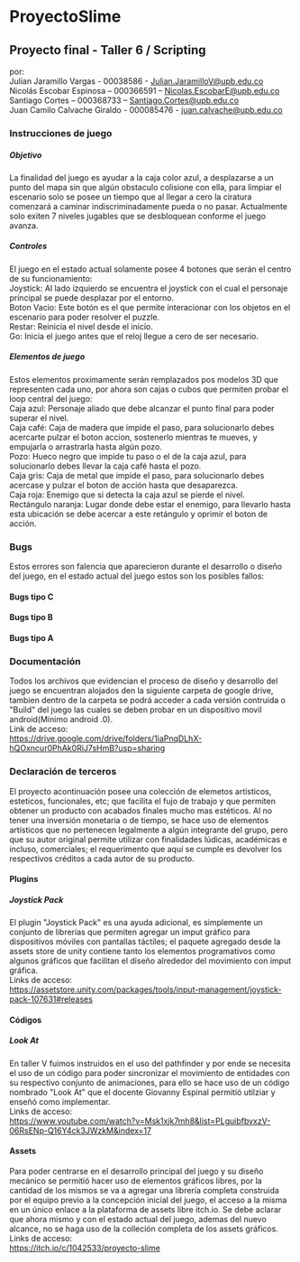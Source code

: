 # ProyectoSlime
## Proyecto final - Taller 6 / Scripting
por:
<br>Julian Jaramillo Vargas - 00038586 - Julian.JaramilloV@upb.edu.co
<br>Nicolás Escobar Espinosa – 000366591 – Nicolas.EscobarE@upb.edu.co
<br>Santiago Cortes – 000368733 – Santiago.Cortes@upb.edu.co
<br>Juan Camilo Calvache Giraldo - 000085476 - juan.calvache@upb.edu.co

### Instrucciones de juego
##### Objetivo
La finalidad del juego es ayudar a la caja color azul, a desplazarse a un punto del mapa sin que algún obstaculo colisione con ella, para limpiar el escenario solo se posee un tiempo que al llegar a cero la ciratura comenzará a caminar indiscriminadamente pueda o no pasar. Actualmente solo exiten 7 niveles jugables  que se desbloquean conforme el juego avanza.

##### Controles
El juego en el estado actual solamente posee 4 botones que serán el centro de su funcionamiento:
<br>Joystick: Al lado izquierdo se encuentra el joystick con el cual el personaje principal se puede desplazar por el entorno.
<br>Boton Vacio: Este botón es el que permite interacionar con los objetos en el escenario para poder resolver el puzzle.
<br>Restar: Reinicia el nivel desde el inicio.
<br>Go: Inicia el juego antes que el reloj llegue a cero de ser necesario.

##### Elementos de juego
Estos elementos proximamente serán remplazados pos modelos 3D que representen cada uno, por ahora son cajas o cubos que permiten probar el loop central del juego:
<br>Caja azul: Personaje aliado que debe alcanzar el punto final para poder superar el nivel.
<br>Caja café: Caja de madera que impide el paso, para solucionarlo debes acercarte pulzar el boton accion, sostenerlo mientras te mueves, y empujarla o arrastrarla hasta algún pozo.
<br>Pozo: Hueco negro que impide tu paso o el de la caja azul, para solucionarlo debes llevar la caja café hasta el pozo.
<br>Caja gris: Caja de metal que impide el paso, para solucionarlo debes acercase y pulzar el boton de acción hasta que desaparezca. 
<br>Caja roja: Enemigo que si detecta la caja azul se pierde el nivel.
<br>Rectángulo naranja: Lugar donde debe estar el enemigo, para llevarlo hasta esta ubicación se debe acercar a este retángulo y oprimir el boton de acción.

### Bugs
Estos errores son falencia que aparecieron durante el desarrollo o diseño del juego, en el estado actual del juego estos son los posibles fallos:

#### Bugs tipo C


#### Bugs tipo B


#### Bugs tipo A


### Documentación
Todos los archivos que evidencian el proceso de diseño y desarrollo del juego se encuentran alojados den la siguiente carpeta de google drive, tambien dentro de la carpeta se podrá acceder a cada versión contruida o "Build" del juego las cuales se deben probar en un dispositivo movil android(Mínimo android .0).
<br>Link de acceso:
<br>https://drive.google.com/drive/folders/1iaPnqDLhX-hQOxncur0PhAk0RiJ7sHmB?usp=sharing


### Declaración de terceros
El proyecto acontinuación posee una colección de elemetos artisticos, esteticos, funcionales, etc; que facilita el fujo de trabajo y que permiten obtener un producto con acabados finales mucho mas estéticos. Al no tener una inversión monetaria o de tiempo, se hace uso de elementos artísticos que no pertenecen legalmente a algún integrante del grupo, pero que su autor original permite utilizar con finalidades lúdicas, académicas e incluso, comerciales; el requerimento que aquí se cumple es devolver los respectivos créditos a cada autor de su producto.

#### Plugins
##### Joystick Pack
El plugin "Joystick Pack" es una ayuda adicional, es simplemente un conjunto de librerías que permiten agregar un imput gráfico para dispositivos móviles con pantallas táctiles; el paquete agregado desde la assets store de unity contiene tanto los elementos programativos como algunos gráficos que facilitan el diseño alrededor del movimiento con imput gráfica.
<br>Links de acceso:
<br>https://assetstore.unity.com/packages/tools/input-management/joystick-pack-107631#releases

#### Códigos
##### Look At
En taller V fuimos instruidos en el uso del pathfinder y por ende se necesita el uso de un código para poder sincronizar el movimiento de entidades con su respectivo conjunto de animaciones, para ello se hace uso de un código nombrado "Look At" que el docente Giovanny Espinal permitió utilziar y enseñó como implementar.
<br>Links de acceso:
<br>https://www.youtube.com/watch?v=Msk1xjk7mh8&list=PLguibfbvxzV-06RsENp-Q16Y4ck3JWzkM&index=17

#### Assets
Para poder centrarse en el desarrollo principal del juego y su diseño mecánico se permitió hacer uso de elementos gráficos libres, por la cantidad de los mismos se va a agregar una librería completa construida por el equipo previo a la concepción inicial del juego, el acceso a la misma en un único enlace a la plataforma de assets libre itch.io. Se debe aclarar que ahora mismo y con el estado actual del juego, ademas del nuevo alcance, no se haga uso de la colleción completa de los assets gráficos.
<br>Links de acceso:
<br>https://itch.io/c/1042533/proyecto-slime
